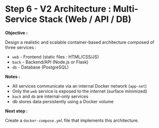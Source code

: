 # Step 6 - V2 Architecture : Multi-Service Stack (Web / API / DB)

**Objective :**

Design a realistic and scalable container-based architecture composed of three services :

- `web` - Frontend (static files : HTML/CSS/JS)
- `back` - Backend/API (Node.js or Flask)
- `db` - Database (PostgreSQL)

**Notes :**

- All services communicate via an internal Docker network (`app-net`)
- Only the `web` service is exposed to the internet (surface minimized)
- `back` and `db` are internal-only services
- db stores data persistently using a Docker volume

**Next step :**

Create a `docker-compose.yml` file that implements this architecture.